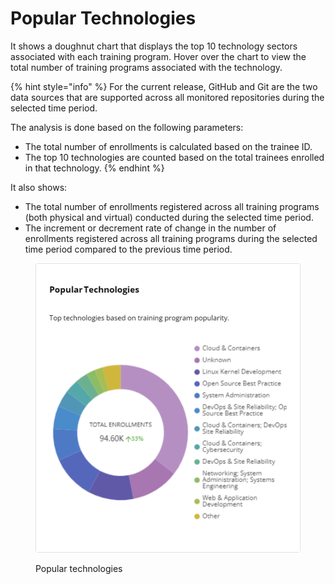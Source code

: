 # Popular Technologies

It shows a doughnut chart that displays the top 10 technology sectors associated with each training program. Hover over the chart to view the total number of training programs associated with the technology.

{% hint style="info" %}
For the current release, GitHub and Git are the two data sources that are supported across all monitored repositories during the selected time period.

The analysis is done based on the following parameters:

* The total number of enrollments is calculated based on the trainee ID.
* The top 10 technologies are counted based on the total trainees enrolled in that technology.
{% endhint %}

It also shows:

* The total number of enrollments registered across all training programs (both physical and virtual) conducted during the selected time period.
* The increment or decrement rate of change in the number of enrollments registered across all training programs during the selected time period compared to the previous time period.

<figure><img src="../../../../.gitbook/assets/Popular Technologies.png" alt=""><figcaption><p>Popular technologies</p></figcaption></figure>
